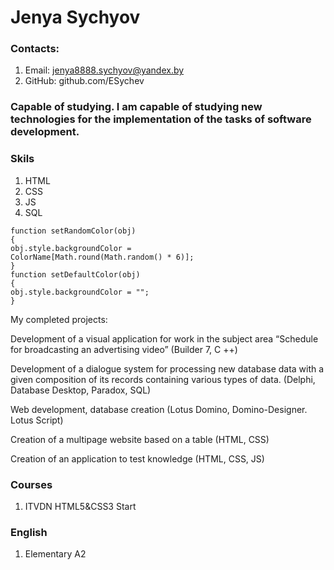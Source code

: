 # Jenya Sychyov

### Contacts:

1. Email:  jenya8888.sychyov@yandex.by
2. GitHub: github.com/ESychev

### Capable of studying. I am capable of studying new technologies for the implementation of the tasks of software development.

### Skils

1. HTML 
2. CSS
3. JS
4. SQL

```
function setRandomColor(obj)
{
obj.style.backgroundColor =
ColorName[Math.round(Math.random() * 6)];
}
function setDefaultColor(obj)
{
obj.style.backgroundColor = "";
}

```

My completed projects:

Development of a visual application for work in the subject area “Schedule for broadcasting an advertising video” (Builder 7, С ++)

Development of a dialogue system for processing new database data with a given composition of its records containing various types of data. (Delphi, Database Desktop, Paradox, SQL)

Web development, database creation (Lotus Domino, Domino-Designer. Lotus Script)

Creation of a multipage website based on a table (HTML, CSS)

Creation of an application to test knowledge (HTML, CSS, JS)

### Courses
1. ITVDN HTML5&CSS3 Start  

### English 
1. Elementary A2

